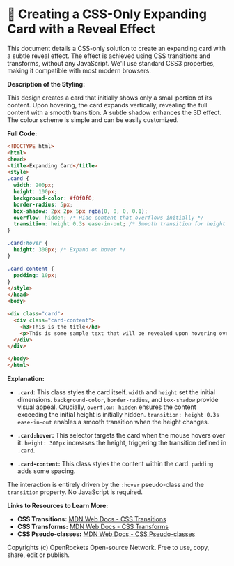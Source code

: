 # 🐞 Creating a CSS-Only Expanding Card with a Reveal Effect


This document details a CSS-only solution to create an expanding card with a subtle reveal effect.  The effect is achieved using CSS transitions and transforms, without any JavaScript.  We'll use standard CSS3 properties, making it compatible with most modern browsers.


**Description of the Styling:**

This design creates a card that initially shows only a small portion of its content. Upon hovering, the card expands vertically, revealing the full content with a smooth transition.  A subtle shadow enhances the 3D effect.  The colour scheme is simple and can be easily customized.


**Full Code:**

```html
<!DOCTYPE html>
<html>
<head>
<title>Expanding Card</title>
<style>
.card {
  width: 200px;
  height: 100px;
  background-color: #f0f0f0;
  border-radius: 5px;
  box-shadow: 2px 2px 5px rgba(0, 0, 0, 0.1);
  overflow: hidden; /* Hide content that overflows initially */
  transition: height 0.3s ease-in-out; /* Smooth transition for height change */
}

.card:hover {
  height: 300px; /* Expand on hover */
}

.card-content {
  padding: 10px;
}
</style>
</head>
<body>

<div class="card">
  <div class="card-content">
    <h3>This is the title</h3>
    <p>This is some sample text that will be revealed upon hovering over the card.  You can add more content here as needed.  The card expands smoothly to accommodate it.</p>
  </div>
</div>

</body>
</html>
```


**Explanation:**

* **`.card`:** This class styles the card itself.  `width` and `height` set the initial dimensions. `background-color`, `border-radius`, and `box-shadow` provide visual appeal.  Crucially, `overflow: hidden` ensures the content exceeding the initial height is initially hidden.  `transition: height 0.3s ease-in-out` enables a smooth transition when the height changes.

* **`.card:hover`:** This selector targets the card when the mouse hovers over it.  `height: 300px` increases the height, triggering the transition defined in `.card`.

* **`.card-content`:** This class styles the content within the card.  `padding` adds some spacing.

The interaction is entirely driven by the `:hover` pseudo-class and the `transition` property. No JavaScript is required.


**Links to Resources to Learn More:**

* **CSS Transitions:** [MDN Web Docs - CSS Transitions](https://developer.mozilla.org/en-US/docs/Web/CSS/transition)
* **CSS Transforms:** [MDN Web Docs - CSS Transforms](https://developer.mozilla.org/en-US/docs/Web/CSS/transform)
* **CSS Pseudo-classes:** [MDN Web Docs - CSS Pseudo-classes](https://developer.mozilla.org/en-US/docs/Web/CSS/Pseudo-classes)


Copyrights (c) OpenRockets Open-source Network. Free to use, copy, share, edit or publish.

